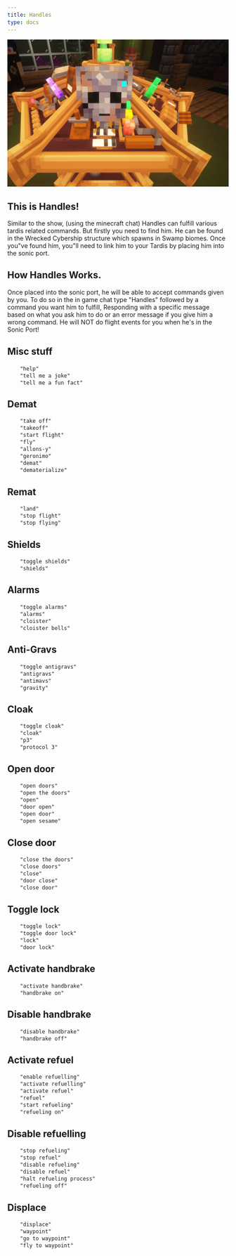 ```yaml
---
title: Handles
type: docs
---
```


![inconsole](images/handles/in_console.png)

## This is Handles!

Similar to the show,  (using the minecraft chat) Handles can fulfill various tardis related commands. But firstly you need to find him. He can be found in the Wrecked Cybership structure which spawns in Swamp biomes. Once you"ve found him, you"ll need to link him to your Tardis by placing him into the sonic port.


## How Handles Works.

Once placed into the sonic port, he will be able to accept commands given by you. To do so in the in game chat type "Handles" followed by a command you want him to fulfill, Responding with a specific message based on what you ask him to do or an error message if you give him a wrong command. He will NOT do flight events for you when he's in the Sonic Port!

## Misc stuff
        "help"
        "tell me a joke"
        "tell me a fun fact"

## Demat
        "take off"
        "takeoff"
        "start flight"
        "fly"
        "allons-y"
        "geronimo"
        "demat"
        "dematerialize"

 ## Remat
        "land"
        "stop flight"
        "stop flying"

 ## Shields
        "toggle shields"
        "shields"

## Alarms
        "toggle alarms"
        "alarms"
        "cloister"
        "cloister bells"

## Anti-Gravs
        "toggle antigravs"
        "antigravs"
        "antimavs"
        "gravity"

## Cloak
        "toggle cloak"
        "cloak"
        "p3"
        "protocol 3"

## Open door
        "open doors"
        "open the doors"
        "open"
        "door open"
        "open door"
        "open sesame"

## Close door
        "close the doors"
        "close doors"
        "close"
        "door close"
        "close door"

## Toggle lock
        "toggle lock"
        "toggle door lock"
        "lock"
        "door lock"

 ## Activate handbrake
        "activate handbrake"
        "handbrake on"

## Disable handbrake
        "disable handbrake"
        "handbrake off"

 ## Activate refuel
        "enable refuelling"
        "activate refuelling"
        "activate refuel"
        "refuel"
        "start refueling"
        "refueling on"

 ## Disable refuelling
        "stop refueling"
        "stop refuel"
        "disable refueling"
        "disable refuel"
        "halt refueling process"
        "refueling off"

## Displace
        "displace"
        "waypoint"
        "go to waypoint"
        "fly to waypoint"